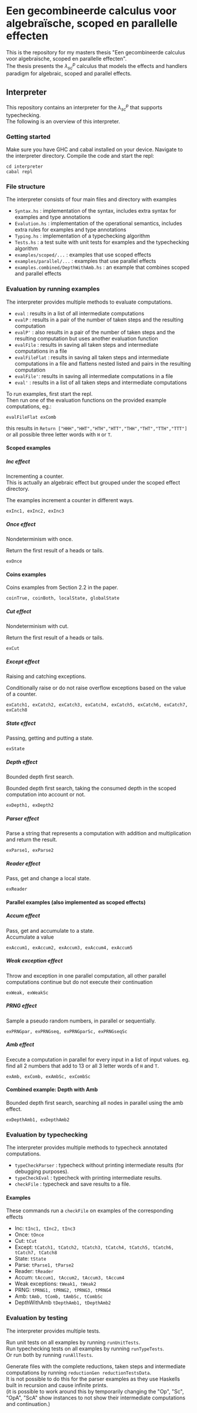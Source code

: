 # Een gecombineerde calculus voor algebraïsche, scoped en parallelle effecten 

This is the repository for my masters thesis "Een gecombineerde calculus voor algebraïsche, scoped en parallelle effecten".  
The thesis presents the $\lambda_{sc}^{p}$ calculus that models the effects and handlers paradigm for algebraic, scoped and parallel effects.  

## Interpreter 

This repository contains an interpreter for the $\lambda_{sc}^{p}$ that supports typechecking.  
The following is an overview of this interpreter.

### Getting started
Make sure you have GHC and cabal installed on your device.
Navigate to the interpreter directory.
Compile the code and start the repl:

```
cd interpreter
cabal repl
```

### File structure
The interpreter consists of four main files and directory with examples

- `Syntax.hs` : implementation of the syntax, includes extra syntax for examples and type annotations
- `Evalution.hs` : implementation of the operational semantics, includes extra rules for examples and type annotations
- `Typing.hs` : implementation of a typechecking algorithm
- `Tests.hs` : a test suite with unit tests for examples and the typechecking algorithm
- `examples/scoped/...` : examples that use scoped effects
- `examples/parallel/...` : examples that use parallel effects
- `examples.combined/DepthWithAmb.hs` : an example that combines scoped and parallel effects   

### Evaluation by running examples

The interpreter provides multiple methods to evaluate computations.

- `eval` : results in a list of all intermediate computations
- `evalP` : results in a pair of the number of taken steps and the resulting computation
- `evalP'` : also results in a pair of the number of taken steps and the resulting computation but uses another evaluation function
- `evalFile` : results in saving all taken steps and intermediate computations in a file
- `evalFileFlat` : results in saving all taken steps and intermediate computations in a file and flattens nested listed and pairs in the resulting computation
- `evalFile'`: results in saving all intermediate computations in a file 
- `eval'` : results in a list of all taken steps and intermediate computations

To run examples, first start the repl.  
Then run one of the evaluation functions on the provided example computations, eg.:

```
evalFileFlat exComb
```
this results in `Return ["HHH","HHT","HTH","HTT","THH","THT","TTH","TTT"]` or all possible three letter words with `H` or `T`.

#### Scoped examples
##### Inc effect 
Incrementing a counter.  
This is actually an algebraic effect but grouped under the scoped effect directory. 

The examples increment a counter in different ways.
```
exInc1, exInc2, exInc3
```

##### Once effect
Nondeterminism with once.

Return the first result of a heads or tails.
```
exOnce
```

#### Coins examples
Coins examples from Section 2.2 in the paper.
```
coinTrue, coinBoth, localState, globalState
```

##### Cut effect
Nondeterminism with cut.

Return the first result of a heads or tails.
```
exCut
``` 

##### Except effect
Raising and catching exceptions.

Conditionally raise or do not raise overflow exceptions based on the value of a counter.
```
exCatch1, exCatch2, exCatch3, exCatch4, exCatch5, exCatch6, exCatch7, exCatch8
```

##### State effect
Passing, getting and putting a state.

```
exState
```

##### Depth effect
Bounded depth first search.

Bounded depth first search, taking the consumed depth in the scoped computation into account or not.
```
exDepth1, exDepth2
```

##### Parser effect
Parse a string that represents a computation with addition and multiplication and return the result.

```
exParse1, exParse2
```

##### Reader effect
Pass, get and change a local state.

```
exReader
``` 

#### Parallel examples (also implemented as scoped effects)
##### Accum effect
Pass, get and accumulate to a state.  
Accumulate a value

```
exAccum1, exAccum2, exAccum3, exAccum4, exAccum5
```

##### Weak exception effect
Throw and exception in one parallel computation, all other parallel computations continue but do not execute their continuation

```
exWeak, exWeakSc
```

##### PRNG effect
Sample a pseudo random numbers, in parallel or sequentially.

```
exPRNGpar, exPRNGseq, exPRNGparSc, exPRNGseqSc
```

##### Amb effect
Execute a computation in parallel for every input in a list of input values.
eg. find all 2 numbers that add to 13 or all 3 letter words of `H` and `T`.

```
exAmb, exComb, exAmbSc, exCombSc
```

#### Combined example: Depth with Amb
Bounded depth first search, searching all nodes in parallel using the amb effect.

```
exDepthAmb1, exDepthAmb2
```

### Evaluation by typechecking

The interpreter provides multiple methods to typecheck annotated computations.

- `typeCheckParser` : typecheck without printing intermediate results (for debugging purposes).
- `typeCheckEval` : typecheck with printing intermediate results.
- `checkFile` : typecheck and save results to a file.

#### Examples
These commands run a `checkFile` on examples of the corresponding effects
- Inc: `tInc1, tInc2, tInc3`
- Once: `tOnce`
- Cut: `tCut`
- Except: `tCatch1, tCatch2, tCatch3, tCatch4, tCatch5, tCatch6, tCatch7, tCatch8`
- State: `tState`
- Parse: `tParse1, tParse2`
- Reader: `tReader`
- Accum: `tAccum1, tAccum2, tAccum3, tAccum4`
- Weak exceptions: `tWeak1, tWeak2`
- PRNG: `tPRNG1, tPRNG2, tPRNG3, tPRNG4` 
- Amb: `tAmb, tComb, tAmbSc, tCombSc`
- DepthWithAmb `tDepthAmb1, tDepthAmb2`


### Evaluation by testing

The interpreter provides multiple tests.  

Run unit tests on all examples by running `runUnitTests`.  
Run typechecking tests on all examples by running `runTypeTests`.  
Or run both by running `runAllTests`.  

Generate files with the complete reductions, taken steps and intermediate computations by running `reductionGen reductionTestsData`.  
It is not possible to do this for the parser examples as they use Haskells built in recursion and cause infinite prints.   
(it is possible to work around this by temporarily changing the "Op", "Sc", "OpA", "ScA" show instances to not show their intermediate computations and continuation.)

